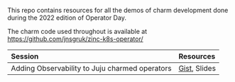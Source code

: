 This repo contains resources for all the demos of charm development done during the 2022 edition of Operator Day.

The charm code used throughout is available at https://github.com/jnsgruk/zinc-k8s-operator/

| Session                                        | Resources                                                                         |
| :--------------------------------------------- | :-------------------------------------------------------------------------------- |
| Adding Observability to Juju charmed operators | [Gist](https://gist.github.com/simskij/5ad6a0518ab093d0d518a5bd073746f6), Slides  |
